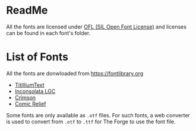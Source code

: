 # ReadMe

All the fonts are licensed under [OFL (SIL Open Font License)](http://scripts.sil.org/cms/scripts/page.php?site_id=nrsi&id=OFL) and licenses can be found in each font's folder.


# List of Fonts

All the fonts are donwloaded from https://fontlibrary.org

 - [TitilliumText](https://fontlibrary.org/en/font/titilliumtext)
 - [Inconsolata LGC](https://fontlibrary.org/en/font/inconsolata-lgc)
 - [Crimson](https://fontlibrary.org/en/font/crimson)
 - [Comic Relief](https://fontlibrary.org/en/font/comic-relief)

 
Some fonts are only available as `.otf` files. For such fonts, a web converter is used to convert from `.otf` to `.ttf` for The Forge to use the font file. 